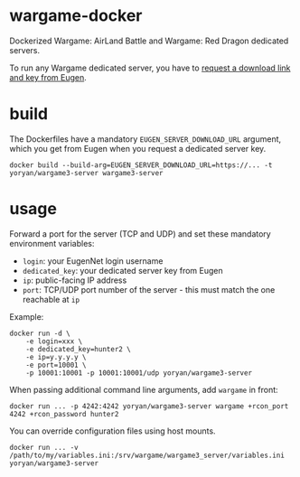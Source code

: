 # wargame-docker
Dockerized Wargame: AirLand Battle and Wargame: Red Dragon dedicated servers.

To run any Wargame dedicated server, you have to [request a download link and
key from Eugen](http://forums.eugensystems.com/viewtopic.php?f=188&t=43873).

# build
The Dockerfiles have a mandatory `EUGEN_SERVER_DOWNLOAD_URL` argument, which you
get from Eugen when you request a dedicated server key.

    docker build --build-arg=EUGEN_SERVER_DOWNLOAD_URL=https://... -t yoryan/wargame3-server wargame3-server

# usage
Forward a port for the server (TCP and UDP) and set these mandatory environment
variables:

* `login`: your EugenNet login username
* `dedicated_key`: your dedicated server key from Eugen
* `ip`: public-facing IP address
* `port`: TCP/UDP port number of the server - this must match the one reachable
   at `ip`

Example:

    docker run -d \
        -e login=xxx \
        -e dedicated_key=hunter2 \
        -e ip=y.y.y.y \
        -e port=10001 \
        -p 10001:10001 -p 10001:10001/udp yoryan/wargame3-server

When passing additional command line arguments, add `wargame` in front:

    docker run ... -p 4242:4242 yoryan/wargame3-server wargame +rcon_port 4242 +rcon_password hunter2

You can override configuration files using host mounts.

    docker run ... -v /path/to/my/variables.ini:/srv/wargame/wargame3_server/variables.ini yoryan/wargame3-server


